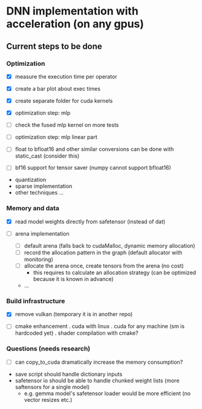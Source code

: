 # DNN implementation with acceleration (on any gpus)

## Current steps to be done



### Optimization

- [x] measure the execution time per operator
- [x] create a bar plot about exec times
- [x] create separate folder for cuda kernels

- [x] optimization step: mlp
- [ ] check the fused mlp kernel on more tests
- [ ] optimization step: mlp linear part

- [ ] float to bfloat16 and other similar conversions can be done with static_cast (consider this)
- [ ] bf16 support for tensor saver (numpy cannot support bfloat16)


- quantization
- sparse implementation
- other techniques ...


### Memory and data

- [x] read model weights directly from safetensor (instead of dat)

- [ ] arena implementation
    - [ ] default arena (falls back to cudaMalloc, dynamic memory allocation)
	- [ ] record the allocation pattern in the graph (default allocator with monitoring)
	- [ ] allocate the arena once, create tensors from the arena (no cost)
	    - this requires to calculate an allocation strategy (can be optimized because it is known in advance)
	- ...


### Build infrastructure

- [x] remove vulkan (temporary it is in another repo)
- [ ] cmake enhancement
    . cuda with linux
	. cuda for any machine (sm is hardcoded yet)
	. shader compilation with cmake?


### Questions (needs research)

- [ ] can copy_to_cuda dramatically increase the memory consumption?


- save script should handle dictionary inputs
- safetensor io should be able to handle chunked weight lists (more saftensors for a single model) 
    - e.g. gemma model's safetensor loader would be more efficient (no vector resizes etc.)
